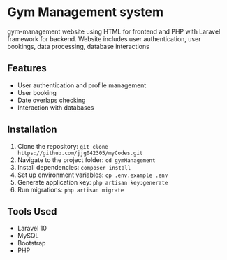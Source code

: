 # Gym Management system
gym-management website using HTML for frontend and PHP with Laravel framework for backend. Website includes user authentication, user bookings, data processing, database interactions

## Features
- User authentication and profile management
- User booking
- Date overlaps checking
- Interaction with databases

## Installation
1. Clone the repository: `git clone https://github.com/jjg042305/myCodes.git`
2. Navigate to the project folder: `cd gymManagement`
3. Install dependencies: `composer install`
4. Set up environment variables: `cp .env.example .env`
5. Generate application key: `php artisan key:generate`
6. Run migrations: `php artisan migrate`

## Tools Used
- Laravel 10
- MySQL
- Bootstrap
- PHP
